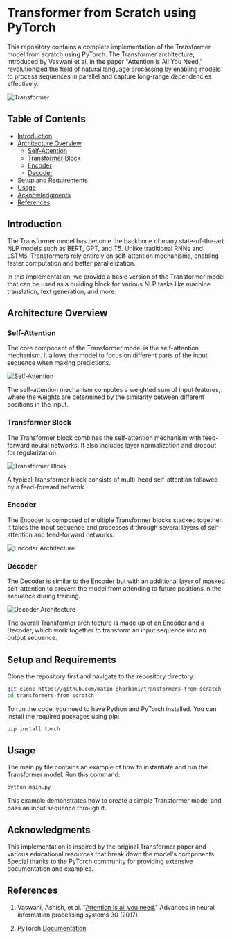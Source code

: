# Transformer from Scratch using PyTorch

This repository contains a complete implementation of the Transformer model from scratch using PyTorch. The Transformer architecture, introduced by Vaswani et al. in the paper "Attention is All You Need," revolutionized the field of natural language processing by enabling models to process sequences in parallel and capture long-range dependencies effectively.

![Transformer](https://miro.medium.com/v2/resize:fit:4800/format:webp/1*BHzGVskWGS_3jEcYYi6miQ.png)

## Table of Contents

- [Introduction](#introduction)
- [Architecture Overview](#architecture-overview)
  - [Self-Attention](#self-attention)
  - [Transformer Block](#transformer-block)
  - [Encoder](#encoder)
  - [Decoder](#decoder)
- [Setup and Requirements](#setup-and-requirements)
- [Usage](#usage)
- [Acknowledgments](#acknowledgments)
- [References](#references)

## Introduction

The Transformer model has become the backbone of many state-of-the-art NLP models such as BERT, GPT, and T5. Unlike traditional RNNs and LSTMs, Transformers rely entirely on self-attention mechanisms, enabling faster computation and better parallelization.

In this implementation, we provide a basic version of the Transformer model that can be used as a building block for various NLP tasks like machine translation, text generation, and more.

## Architecture Overview

### Self-Attention

The core component of the Transformer model is the self-attention mechanism. It allows the model to focus on different parts of the input sequence when making predictions.

![Self-Attention](https://miro.medium.com/v2/resize:fit:4800/format:webp/1*Vm6fH8C_9EBP_tQPYwDMOw.png)

The self-attention mechanism computes a weighted sum of input features, where the weights are determined by the similarity between different positions in the input.

### Transformer Block

The Transformer block combines the self-attention mechanism with feed-forward neural networks. It also includes layer normalization and dropout for regularization.

![Transformer Block](https://miro.medium.com/v2/resize:fit:4800/format:webp/1*ETe4WrKJ1lS1MKDgBPIM0g.png)

A typical Transformer block consists of multi-head self-attention followed by a feed-forward network.

### Encoder

The Encoder is composed of multiple Transformer blocks stacked together. It takes the input sequence and processes it through several layers of self-attention and feed-forward networks.

![Encoder Architecture](https://kikaben.com/transformers-encoder-decoder/images/encoder-skil-connection.png)

### Decoder

The Decoder is similar to the Encoder but with an additional layer of masked self-attention to prevent the model from attending to future positions in the sequence during training.

![Decoder Architecture](https://kikaben.com/transformers-encoder-decoder/images/decoder-source-target-2.png)

The overall Transformer architecture is made up of an Encoder and a Decoder, which work together to transform an input sequence into an output sequence.

## Setup and Requirements

Clone the repository first and navigate to the repository directory:

```bash
git clone https://github.com/matin-ghorbani/transformers-from-scratch
cd transformers-from-scratch
```

To run the code, you need to have Python and PyTorch installed. You can install the required packages using pip:

```bash
pip install torch
```

## Usage

The main.py file contains an example of how to instantiate and run the Transformer model.
Run this command:

```bash
python main.py
```

This example demonstrates how to create a simple Transformer model and pass an input sequence through it.

## Acknowledgments

This implementation is inspired by the original Transformer paper and various educational resources that break down the model's components. Special thanks to the PyTorch community for providing extensive documentation and examples.

## References

1. Vaswani, Ashish, et al. "[Attention is all you need.](https://arxiv.org/pdf/1706.03762)" Advances in neural information processing systems 30 (2017).

2. PyTorch [Documentation](https://pytorch.org/docs/)
